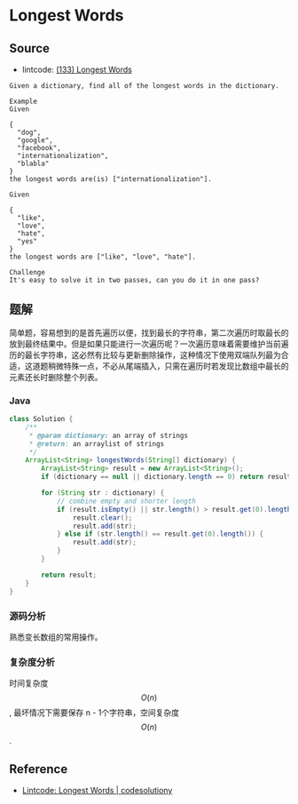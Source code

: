 # Longest Words

## Source

- lintcode: [(133) Longest Words](http://www.lintcode.com/en/problem/longest-words/)

```
Given a dictionary, find all of the longest words in the dictionary.

Example
Given

{
  "dog",
  "google",
  "facebook",
  "internationalization",
  "blabla"
}
the longest words are(is) ["internationalization"].

Given

{
  "like",
  "love",
  "hate",
  "yes"
}
the longest words are ["like", "love", "hate"].

Challenge
It's easy to solve it in two passes, can you do it in one pass?
```

## 题解

简单题，容易想到的是首先遍历以便，找到最长的字符串，第二次遍历时取最长的放到最终结果中。但是如果只能进行一次遍历呢？一次遍历意味着需要维护当前遍历的最长字符串，这必然有比较与更新删除操作，这种情况下使用双端队列最为合适，这道题稍微特殊一点，不必从尾端插入，只需在遍历时若发现比数组中最长的元素还长时删除整个列表。

### Java

```java
class Solution {
    /**
     * @param dictionary: an array of strings
     * @return: an arraylist of strings
     */
    ArrayList<String> longestWords(String[] dictionary) {
        ArrayList<String> result = new ArrayList<String>();
        if (dictionary == null || dictionary.length == 0) return result;

        for (String str : dictionary) {
            // combine empty and shorter length
            if (result.isEmpty() || str.length() > result.get(0).length()) {
                result.clear();
                result.add(str);
            } else if (str.length() == result.get(0).length()) {
                result.add(str);
            }
        }

        return result;
    }
}
```

### 源码分析

熟悉变长数组的常用操作。

### 复杂度分析

时间复杂度 $$O(n)$$, 最坏情况下需要保存 n - 1个字符串，空间复杂度 $$O(n)$$.

## Reference

- [Lintcode: Longest Words | codesolutiony](https://codesolutiony.wordpress.com/2015/06/07/lintcode-longest-words/)
